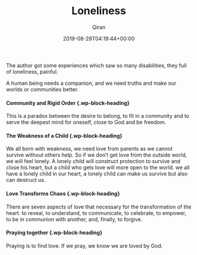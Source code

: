 ﻿---
title: Loneliness
author: Qiran
type: post
date: 2019-08-28T04:19:44+00:00
aliases: ["/loneliness/"]
categories:
  - Becoming Human

---
The author got some experiences which saw so many disabilities, they full of loneliness, painful.

A human being needs a companion, and we need truths and make our worlds or communities better.

#### Community and Rigid Order {.wp-block-heading}

This is a paradox between the desire to belong, to fit in a community and to serve the deepest mind for oneself, close to God and be freedom.

#### The Weakness of a Child {.wp-block-heading}

We all born with weakness, we need love from parents as we cannot survive without others help. So if we don&#8217;t get love from the outside world, we will feel lonely. A lonely child will construct protection to survive and close his heart, but a child who gets love will more open to the world. we all have a lonely child in our heart, a lonely child can make us survive but also can destruct us.

#### Love Transforms Chaos {.wp-block-heading}

There are seven aspects of love that necessary for the transformation of the heart. to reveal, to understand, to communicate, to celebrate, to empower, to be in communion with another, and, finally, to forgive.

#### Praying together {.wp-block-heading}

Praying is to find love. If we pray, we know we are loved by God.
